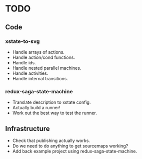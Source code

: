 # TODO

## Code

### xstate-to-svg

- Handle arrays of actions.
- Handle action/cond functions.
- Handle ids.
- Handle nested parallel machines.
- Handle activities.
- Handle internal transitions.

### redux-saga-state-machine

- Translate description to xstate config.
- Actually build a runner!
- Work out the best way to test the runner.

## Infrastructure

- Check that publishing actually works.
- Do we need to do anything to get sourcemaps working?
- Add back example project using redux-saga-state-machine.
